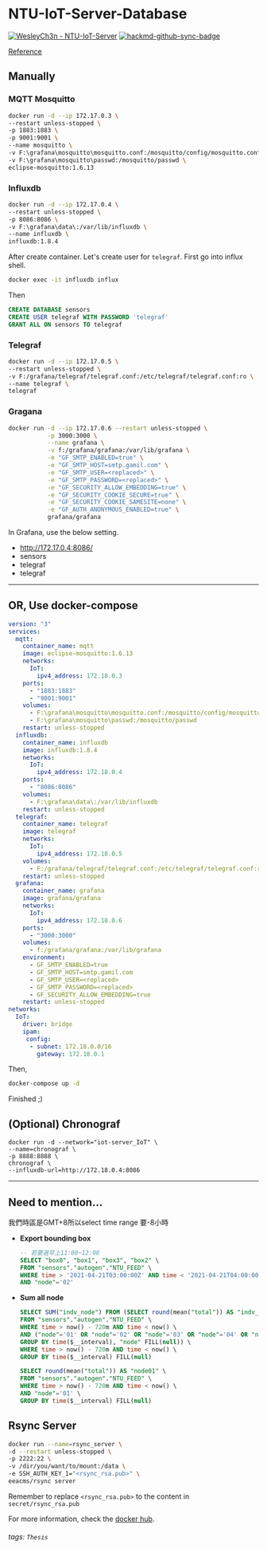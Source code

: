 # NTU-IoT-Server-Database

[![WesleyCh3n - NTU-IoT-Server](https://img.shields.io/badge/WesleyCh3n-NTU--IoT--Server-2ea44f?logo=github)](https://github.com/WesleyCh3n/NTU-IoT-Server) 
[![hackmd-github-sync-badge](https://hackmd.io/0-caMk-xQHWDdDMfPQqfvw/badge)](https://hackmd.io/0-caMk-xQHWDdDMfPQqfvw)

[Reference](https://gabrieltanner.org/blog/grafana-sensor-visualization)

## Manually

### MQTT Mosquitto
```bash
docker run -d --ip 172.17.0.3 \
--restart unless-stopped \
-p 1883:1883 \
-p 9001:9001 \
--name mosquitto \
-v F:\grafana\mosquitto\mosquitto.conf:/mosquitto/config/mosquitto.conf \
-v F:\grafana\mosquitto\passwd:/mosquitto/passwd \
eclipse-mosquitto:1.6.13
```

### Influxdb
```bash
docker run -d --ip 172.17.0.4 \
--restart unless-stopped \
-p 8086:8086 \
-v F:\grafana\data\:/var/lib/influxdb \
--name influxdb \
influxdb:1.8.4
```

After create container. Let's create user for `telegraf`. First go into influx shell.
```bash
docker exec -it influxdb influx
```
Then
```sql
CREATE DATABASE sensors
CREATE USER telegraf WITH PASSWORD 'telegraf'
GRANT ALL ON sensors TO telegraf
```
 
### Telegraf
```bash
docker run -d --ip 172.17.0.5 \
--restart unless-stopped \
-v F:/grafana/telegraf/telegraf.conf:/etc/telegraf/telegraf.conf:ro \
--name telegraf \
telegraf
```

### Gragana
```bash
docker run -d --ip 172.17.0.6 --restart unless-stopped \
           -p 3000:3000 \
           --name grafana \
           -v f:/grafana/grafana:/var/lib/grafana \
           -e "GF_SMTP_ENABLED=true" \
           -e "GF_SMTP_HOST=smtp.gamil.com" \
           -e "GF_SMTP_USER=<replaced>" \
           -e "GF_SMTP_PASSWORD=<replaced>" \
           -e "GF_SECURITY_ALLOW_EMBEDDING=true" \
           -e "GF_SECURITY_COOKIE_SECURE=true" \
           -e "GF_SECURITY_COOKIE_SAMESITE=none" \
           -e "GF_AUTH_ANONYMOUS_ENABLED=true" \
           grafana/grafana
```
In Grafana, use the below setting.
- http://172.17.0.4:8086/
- sensors
- telegraf
- telegraf

---
## OR, Use docker-compose

```yaml
version: "3"
services:
  mqtt: 
    container_name: mqtt
    image: eclipse-mosquitto:1.6.13
    networks:
      IoT:
        ipv4_address: 172.18.0.3
    ports:
      - "1883:1883"
      - "9001:9001"
    volumes:
      - F:\grafana\mosquitto\mosquitto.conf:/mosquitto/config/mosquitto.conf
      - F:\grafana\mosquitto\passwd:/mosquitto/passwd
    restart: unless-stopped
  influxdb:
    container_name: influxdb
    image: influxdb:1.8.4
    networks:
      IoT:
        ipv4_address: 172.18.0.4
    ports:
      - "8086:8086"
    volumes:
      - F:\grafana\data\:/var/lib/influxdb
    restart: unless-stopped
  telegraf:
    container_name: telegraf
    image: telegraf
    networks:
      IoT:
        ipv4_address: 172.18.0.5
    volumes:
      - F:/grafana/telegraf/telegraf.conf:/etc/telegraf/telegraf.conf:ro
    restart: unless-stopped
  grafana:
    container_name: grafana
    image: grafana/grafana
    networks:
      IoT:
        ipv4_address: 172.18.0.6
    ports:
      - "3000:3000"
    volumes:
      - f:/grafana/grafana:/var/lib/grafana
    environment:
      - GF_SMTP_ENABLED=true
      - GF_SMTP_HOST=smtp.gamil.com
      - GF_SMTP_USER=<replaced>
      - GF_SMTP_PASSWORD=<replaced>
      - GF_SECURITY_ALLOW_EMBEDDING=true
    restart: unless-stopped
networks:
  IoT:
    driver: bridge
    ipam:
     config:
      - subnet: 172.18.0.0/16
        gateway: 172.18.0.1
```
Then,
```bash
docker-compose up -d
```

Finished ;)

## (Optional) Chronograf

```
docker run -d --network="iot-server_IoT" \
--name=chronograf \
-p 8888:8888 \
chronograf \
--influxdb-url=http://172.18.0.4:8086
```

---

## Need to mention...
我們時區是GMT+8所以select time range 要-8小時

- **Export bounding box**
    ```sql
    -- 若要選早上11:00~12:00
    SELECT "box0", "box1", "box3", "box2" \
    FROM "sensors"."autogen"."NTU_FEED" \
    WHERE time > '2021-04-21T03:00:00Z' AND time < '2021-04-21T04:00:00Z' \
    AND "node"='02'
    ```

- **Sum all node**
    ```sql
    SELECT SUM("indv_node") FROM (SELECT round(mean("total")) AS "indv_node" \
    FROM "sensors"."autogen"."NTU_FEED" \
    WHERE time > now() - 720m AND time < now() \
    AND ("node"='01' OR "node"='02' OR "node"='03' OR "node"='04' OR "node"='05') \
    GROUP BY time($__interval), "node" FILL(null)) \
    WHERE time > now() - 720m AND time < now() \
    GROUP BY time($__interval) FILL(null)
    ```

    ```sql
    SELECT round(mean("total")) AS "node01" \
    FROM "sensors"."autogen"."NTU_FEED" \
    WHERE time > now() - 720m AND time < now() \
    AND "node"='01' \
    GROUP BY time($__interval) FILL(null)
    ```
    
## Rsync Server

```bash
docker run --name=rsync_server \
-d --restart unless-stopped \
-p 2222:22 \
-v /dir/you/want/to/mount:/data \
-e SSH_AUTH_KEY_1="<rsync_rsa.pub>" \
eeacms/rsync server
```

Remember to replace `<rsync_rsa.pub>` to the content in `secret/rsync_rsa.pub`

For more information, check the [docker hub](https://hub.docker.com/r/eeacms/rsync).

###### tags: `Thesis`
